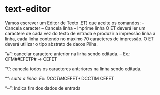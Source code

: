 # text-editor
Vamos escrever um Editor de Texto (ET) que aceite os
comandos:
– Cancela caracter
– Cancela linha
– Imprime linha
O ET deverá ler um caractere de cada vez do texto de
entrada e produzir a impressão linha a linha, cada linha
contendo no máximo 70 caracteres de impressão.
O ET deverá utilizar o tipo abstrato de dados Pilha.

“#”: cancelar caractere anterior na linha sendo
editada.
– Ex.: CFM##EFETP# → CEFET

“\”: cancela todos os caracteres anteriores na linha
sendo editada.

“*”: salta a linha. Ex: DCCTIM*CEFET*
DCCTIM
CEFET

“~”: Indica fim dos dados de entrada
